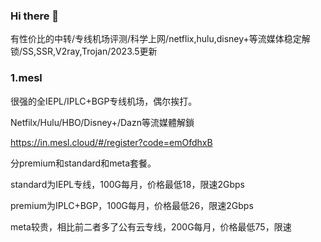 ### Hi there 👋
有性价比的中转/专线机场评测/科学上网/netflix,hulu,disney+等流媒体稳定解锁/SS,SSR,V2ray,Trojan/2023.5更新
### 1.mesl
很强的全IEPL/IPLC+BGP专线机场，偶尔挨打。

Netfilx/Hulu/HBO/Disney+/Dazn等流媒體解鎖 

https://in.mesl.cloud/#/register?code=emOfdhxB

分premium和standard和meta套餐。

standard为IEPL专线，100G每月，价格最低18，限速2Gbps

premium为IPLC+BGP，100G每月，价格最低26，限速2Gbps

meta较贵，相比前二者多了公有云专线，200G每月，价格最低75，限速

<!--
**Freewallless/Freewallless** is a ✨ _special_ ✨ repository because its `README.md` (this file) appears on your GitHub profile.

Here are some ideas to get you started:

- 🔭 I’m currently working on ...
- 🌱 I’m currently learning ...
- 👯 I’m looking to collaborate on ...
- 🤔 I’m looking for help with ...
- 💬 Ask me about ...
- 📫 How to reach me: ...
- 😄 Pronouns: ...
- ⚡ Fun fact: ...
-->
